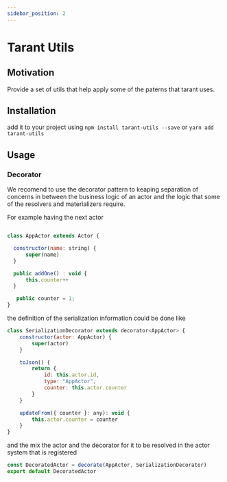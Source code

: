 ```yaml
---
sidebar_position: 2
---
```


# Tarant Utils

## Motivation

Provide a set of utils that help apply some of the paterns that tarant uses.

## Installation

add it to your project using `npm install tarant-utils --save` or `yarn add tarant-utils`

## Usage

### Decorator

We recomend to use the decorator pattern to keaping separation of concerns in between the business logic of an actor and the logic that some of the resolvers and materializers require.

For example having the next actor

```js

class AppActor extends Actor {

  constructor(name: string) {
      super(name)
  }

  public addOne() : void {
      this.counter++
  }

   public counter = 1; 
}
```
the definition of the serialization information could be done like
```js
class SerializationDecorator extends decorator<AppActor> {
    constructor(actor: AppActor) {
        super(actor)
    }

    toJson() {
        return {
            id: this.actor.id,
            type: "AppActor",
            counter: this.actor.counter
        }
    }

    updateFrom({ counter }: any): void {
        this.actor.counter = counter
    }
}
```
and the mix the actor and the decorator for it to be resolved in the actor system that is registered
```js
const DecoratedActor = decorate(AppActor, SerializationDecorator)
export default DecoratedActor
```